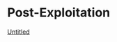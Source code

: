 # Post-Exploitation

[Untitled](Post-Exploitation%20e350be94f4e34c23858c4ff03391b1bc/Untitled%20Database%201e1b969da0964be4b1d5ea9123d2ab0d.csv)